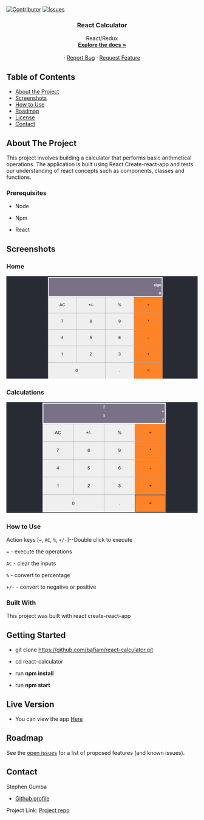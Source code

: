 [![Contributor][contributor-shield]][contributor-url]
[![Issues][issues-shield]][issues-url]
<br />

<p align="center">
 
  <h3 align="center">React Calculator</h3>
  <p align="center">
    React/Redux
    <br />
    <a href="https://github.com/bafiam/react-calculator.git"><strong>Explore the docs »</strong></a>
    <br />
    <br />
    ·
    <a href="https://github.com/bafiam/react-calculator/issues">Report Bug</a>
    ·
    <a href="https://github.com/bafiam/react-calculator/issues">Request Feature</a>
  </p>
</p>

<!-- TABLE OF CONTENTS -->

## Table of Contents

- [About the Project](#about-the-project)
- [Screenshots](#screenshots)
- [How to Use](#how-to-Use)
- [Roadmap](#roadmap)
- [License](#license)
- [Contact](#contact)

<!-- ABOUT THE PROJECT -->

## About The Project

This project involves building a calculator that performs basic arithmetical operations. The application is built using React Create-react-app and tests our understanding of react concepts such as components, classes and functions.

### Prerequisites

- Node

- Npm

- React

## Screenshots

### Home

![screenshot](screenshots/home.png)

### Calculations

![screenshot](screenshots/calc.png)

### How to Use

Action keys [`=`, `AC`, `%`, `+/-`]--Double click to execute

`=` - execute the operations

`AC` - clear the inputs

`%` - convert to percentage

`+/-` - convert to negative or positive

### Built With

This project was built with react create-react-app

## Getting Started

- git clone https://github.com/bafiam/react-calculator.git

- cd react-calculator

- run **npm install**

- run **npm start**

## Live Version

- You can view the app [Here](https://protected-sierra-43792.herokuapp.com/)

<!-- ROADMAP -->

## Roadmap

See the [open issues](https://github.com/bafiam/react-calculator/issues) for a list of proposed features (and known issues).

<!-- CONTACT -->

## Contact

Stephen Gumba

- [Github profile](https://github.com/bafiam)

Project Link: [Project repo](https://github.com/bafiam/react-calculator)

<!-- MARKDOWN LINKS & IMAGES -->
<!-- https://www.markdownguide.org/basic-syntax/#reference-style-links -->

[contributor-shield]: https://img.shields.io/badge/Contributors-1-%2300ff00
[contributor-url]: https://github.com/bafiam/react-calculator/graphs/contributors
[issues-shield]: https://img.shields.io/badge/issues-0-%2300ff00
[issues-url]: https://github.com/bafiam/react-calculator/issues/
